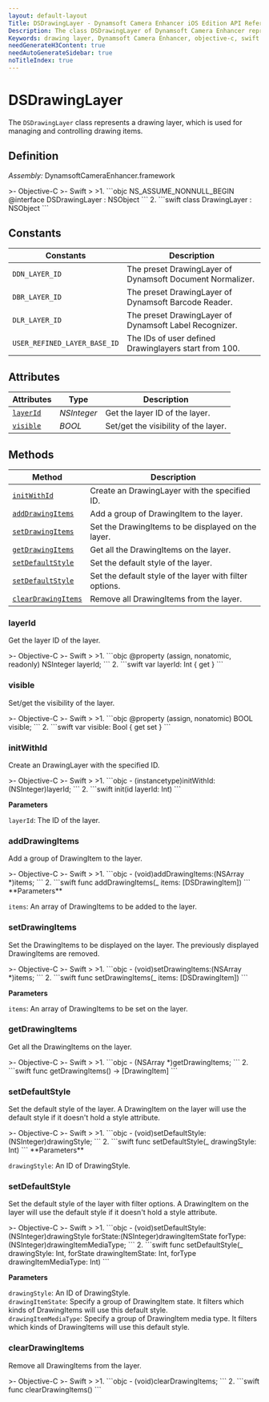 ```yaml
---
layout: default-layout
Title: DSDrawingLayer - Dynamsoft Camera Enhancer iOS Edition API Reference
Description: The class DSDrawingLayer of Dynamsoft Camera Enhancer represents a drawing layer, which is used for managing and controlling drawing items.
Keywords: drawing layer, Dynamsoft Camera Enhancer, objective-c, swift
needGenerateH3Content: true
needAutoGenerateSidebar: true
noTitleIndex: true
---
```


# DSDrawingLayer

The `DSDrawingLayer` class represents a drawing layer, which is used for managing and controlling drawing items.

## Definition

*Assembly:* DynamsoftCameraEnhancer.framework

<div class="sample-code-prefix"></div>
>- Objective-C
>- Swift
>
>1. 
```objc
NS_ASSUME_NONNULL_BEGIN
@interface DSDrawingLayer : NSObject
```
2. 
```swift
class DrawingLayer : NSObject
```

## Constants

| Constants | Description |
| --------- | ----------- |
| `DDN_LAYER_ID` | The preset DrawingLayer of Dynamsoft Document Normalizer. |
| `DBR_LAYER_ID` | The preset DrawingLayer of Dynamsoft Barcode Reader. |
| `DLR_LAYER_ID` | The preset DrawingLayer of Dynamsoft Label Recognizer. |
| `USER_REFINED_LAYER_BASE_ID` | The IDs of user defined Drawinglayers start from 100. |

## Attributes

| Attributes | Type | Description |
| ---------- | ---- | ----------- |
| [`layerId`](#layerid) | *NSInteger* |Get the layer ID of the layer. |
| [`visible`](#visible) | *BOOL* | Set/get the visibility of the layer. |

## Methods

| Method | Description |
|------- |-------------|
| [`initWithId`](#initwithid) | Create an DrawingLayer with the specified ID. |
| [`addDrawingItems`](#adddrawingitems) | Add a group of DrawingItem to the layer. |
| [`setDrawingItems`](#setdrawingitems) | Set the DrawingItems to be displayed on the layer. |
| [`getDrawingItems`](#getdrawingitems) | Get all the DrawingItems on the layer. |
| [`setDefaultStyle`](#setdefaultstyle) | Set the default style of the layer. |
| [`setDefaultStyle`](#setdefaultstyle) | Set the default style of the layer with filter options. |
| [`clearDrawingItems`](#cleardrawingitems) | Remove all DrawingItems from the layer. |

### layerId

Get the layer ID of the layer.

<div class="sample-code-prefix"></div>
>- Objective-C
>- Swift
>
>1. 
```objc
@property (assign, nonatomic, readonly) NSInteger layerId;
```
2. 
```swift
var layerId: Int { get }
```

### visible

Set/get the visibility of the layer.

<div class="sample-code-prefix"></div>
>- Objective-C
>- Swift
>
>1. 
```objc
@property (assign, nonatomic) BOOL visible;
```
2. 
```swift
var visible: Bool { get set }
```

### initWithId

Create an DrawingLayer with the specified ID.

<div class="sample-code-prefix"></div>
>- Objective-C
>- Swift
>
>1. 
```objc
- (instancetype)initWithId:(NSInteger)layerId;
```
2. 
```swift
init(id layerId: Int)
```

**Parameters**

`layerId`: The ID of the layer.

### addDrawingItems

Add a group of DrawingItem to the layer.

<div class="sample-code-prefix"></div>
>- Objective-C
>- Swift
>
>1. 
```objc
- (void)addDrawingItems:(NSArray<DSDrawingItem *> *)items;
```
2. 
```swift
func addDrawingItems(_ items: [DSDrawingItem])
```
**Parameters**

`items`: An array of DrawingItems to be added to the layer.

### setDrawingItems

Set the DrawingItems to be displayed on the layer. The previously displayed DrawingItems are removed.

<div class="sample-code-prefix"></div>
>- Objective-C
>- Swift
>
>1. 
```objc
- (void)setDrawingItems:(NSArray<DSDrawingItem *> *)items;
```
2. 
```swift
func setDrawingItems(_ items: [DSDrawingItem])
```

**Parameters**

`items`: An array of DrawingItems to be set on the layer.

### getDrawingItems

Get all the DrawingItems on the layer.

<div class="sample-code-prefix"></div>
>- Objective-C
>- Swift
>
>1. 
```objc
- (NSArray<DSDrawingItem *> *)getDrawingItems;
```
2. 
```swift
func getDrawingItems() -> [DrawingItem]
```

### setDefaultStyle

Set the default style of the layer. A DrawingItem on the layer will use the default style if it doesn't hold a style attribute.

<div class="sample-code-prefix"></div>
>- Objective-C
>- Swift
>
>1. 
```objc
- (void)setDefaultStyle:(NSInteger)drawingStyle;
```
2. 
```swift
func setDefaultStyle(_ drawingStyle: Int)
```
**Parameters**

`drawingStyle`: An ID of DrawingStyle.

### setDefaultStyle

Set the default style of the layer with filter options. A DrawingItem on the layer will use the default style if it doesn't hold a style attribute.

<div class="sample-code-prefix"></div>
>- Objective-C
>- Swift
>
>1. 
```objc
- (void)setDefaultStyle:(NSInteger)drawingStyle
               forState:(NSInteger)drawingItemState
                forType:(NSInteger)drawingItemMediaType;
```
2. 
```swift
func setDefaultStyle(_ drawingStyle: Int, forState drawingItemState: Int, forType drawingItemMediaType: Int)
```

**Parameters**

`drawingStyle`: An ID of DrawingStyle.  
`drawingItemState`: Specify a group of DrawingItem state. It filters which kinds of DrawingItems will use this default style.  
`drawingItemMediaType`: Specify a group of DrawingItem media type. It filters which kinds of DrawingItems will use this default style.

### clearDrawingItems

Remove all DrawingItems from the layer.

<div class="sample-code-prefix"></div>
>- Objective-C
>- Swift
>
>1. 
```objc
- (void)clearDrawingItems;
```
2. 
```swift
func clearDrawingItems()
```
